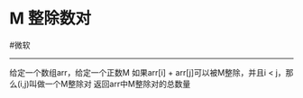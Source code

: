 
# M 整除数对

#微软 

---

给定一个数组arr，给定一个正数M
如果arr[i] + arr[j]可以被M整除，并且i < j，那么(i,j)叫做一个M整除对
返回arr中M整除对的总数量